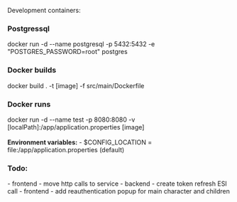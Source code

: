 Development containers: <br />
<h3>Postgressql</h3>
docker run -d --name postgresql -p 5432:5432 -e "POSTGRES_PASSWORD=root" postgres <br />
<h3>Docker builds</h3>
docker build . -t [image] -f src/main/Dockerfile<br />
<h3>Docker runs</h3>
docker run -d --name test -p 8080:8080 -v [localPath]:/app/application.properties [image]<br />
<br />
<b>Environment variables:</b>
- $CONFIG_LOCATION = file:/app/application.properties (default)

<h3>Todo:</h3>
- frontend - move http calls to service
- backend - create token refresh ESI call
- frontend - add reauthentication popup for main character and children